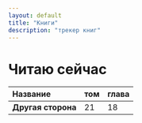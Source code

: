 ```yaml
---
layout: default
title: "Книги"
description: "трекер книг"
---
```


# Читаю сейчас


| Название           | том | глава |     
|:------------------ | --- | ----- | 
| **Другая сторона** | 21  | 18    |     

